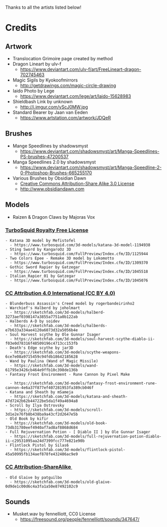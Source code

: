 Thanks to all the artists listed below!

# Credits

## Artwork
  - Translocation Grimoire page created by method
  - Dragon Lineart by ulv-f
    - https://www.deviantart.com/ulv-f/art/FreeLineart-dragon-702745463
  - Magic Sigils by Kyokoofmirrors
    - http://getdrawings.com/magic-circle-drawing
  - Iaido Photo by Lege
    - https://www.deviantart.com/lege/art/Iaido-15628983
  - Shieldbash Link by unknown
    - http://i.imgur.com/yScJ0MW.jpg
  - Standard Bearer by Jaan van Eeden
    - https://www.artstation.com/artwork/JDQeR
## Brushes
  - Mange Speedlines by shadowsmyst
    - https://www.deviantart.com/shadowsmyst/art/Manga-Speedlines-PS-brushes-47200537
  - Manga Speedlines 2.0 by shadowsmyst
    - https://www.deviantart.com/shadowsmyst/art/Manga-Speedline-2-0-Photoshop-Brushes-665255170
  - Various Brushes by Obsidian Dawn
    - [Creative Commons Attribution-Share Alike 3.0 License](https://creativecommons.org/licenses/by-sa/3.0/us/)
    - http://www.obsidiandawn.com
## Models
  - Raizen & Dragon Claws by Majoras Vox
### [TurboSquid Royalty Free License](https://blog.turbosquid.com/royalty-free-license/) 
    - Katana 3D model by Mefistofel
      - https://www.turbosquid.com/3d-models/katana-3d-model-1194938
    - Sting Sword by KangaroOz 3D
      - https://www.turbosquid.com/FullPreview/Index.cfm/ID/1125944
    - Two Colors Epee - Remake 3D model by Lokomotto
      - https://www.turbosquid.com/FullPreview/Index.cfm/ID/1309370
    - Gothic Sword Rapier by Gatzegar
      - https://www.turbosquid.com/FullPreview/Index.cfm/ID/1045518
    - Italian_Rapier_01 by Gatzegar
      - https://www.turbosquid.com/FullPreview/Index.cfm/ID/1045076
### [CC Attribution 4.0 International (CC BY 4.0)](https://creativecommons.org/licenses/by/4.0/) 
    - Blunderbuss Assassin's Creed model by rogerbandeirinho2
    - Warchief's Halberd by joholmart
      - https://sketchfab.com/3d-models/halberd-3273aef0398147a3855a7751a0b122ab
    - Halberds A-D by soidev
      - https://sketchfab.com/3d-models/halberds-e7b633a334ae4120a6073d32a5056b4e
    - Soul Harvest scythe by Ole Gunnar Isager
      - https://sketchfab.com/3d-models/soul-harvest-scythe-diablo-ii-f03e0d78316f48509196c4713cc153fb
    - Death's Edge scythe by jar3D
      - https://sketchfab.com/3d-models/scythe-weapons-6ce7e08a9715459c94fdb18642185628
    - Wand by Paulina (Wand of Magic Missile)
      - https://sketchfab.com/3d-models/wand-61795e3426cb464e9ffb10c398de136b
    - Fantasy Frost Environment - Rune Cannon by Pixel Make                     
      - https://sketchfab.com/3d-models/fantasy-frost-environment-rune-cannon-4e6a37f877ef407281953fa389cb046f
    - Katana and Sheath by mSameja
      - https://sketchfab.com/3d-models/katana-and-sheath-47d7242b62b44722be5da1f49a4694a8
    - Scroll by Ilya Ostrovsky
      - https://sketchfab.com/3d-models/scroll-3d1e2e76fb8b438ba9a43cf2d2647e5b
    - Old Book by kifir
      - https://sketchfab.com/3d-models/old-book-73db31780eef4940af7ad8af8868d684
    - Full Rejuvernation Potion - [ Diablo II ] by Ole Gunnar Isager
      - https://sketchfab.com/3d-models/full-rejuvernation-potion-diablo-ii-c29531095aa24d7399fcc777e821e90b
    - Flintlock Pistol by Silas6
      - https://sketchfab.com/3d-models/flintlock-pistol-45a50995fb134aef878fe432486ac9e9
### [CC Attribution-ShareAlike ](https://creativecommons.org/licenses/by-sa/3.0/us/) 
    - Old Glaive by patguilbo
      - https://sketchfab.com/3d-models/old-glaive-0d9de1c00d6c4a3fa1a50e87492102c9
## Sounds
  - Musket.wav by fennelliott, CC0 License
    - https://freesound.org/people/fennelliott/sounds/347647/
